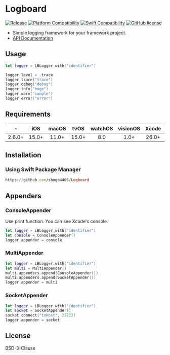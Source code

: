 # Logboard
[![Release](https://img.shields.io/github/v/release/shogo4405/Logboard)](https://github.com/shogo4405/Logboard/releases/latest)
[![Platform Compatibility](https://img.shields.io/endpoint?url=https%3A%2F%2Fswiftpackageindex.com%2Fapi%2Fpackages%2Fshogo4405%2FLogboard%2Fbadge%3Ftype%3Dplatforms)](https://swiftpackageindex.com/shogo4405/Logboard)
[![Swift Compatibility](https://img.shields.io/endpoint?url=https%3A%2F%2Fswiftpackageindex.com%2Fapi%2Fpackages%2Fshogo4405%2FLogboard%2Fbadge%3Ftype%3Dswift-versions)](https://swiftpackageindex.com/shogo4405/Logboard)
[![GitHub license](https://img.shields.io/badge/License-BSD%203--Clause-blue.svg)](https://raw.githubusercontent.com/shogo4405/Logboard/master/LICENSE.md)

* Simple logging framework for your framework project.
* [API Documentation](https://shogo4405.github.io/Logboard/documentation/logboard/)

## Usage
```swift
let logger = LBLogger.with("identifier")

logger.level = .trace
logger.trace("trace")
logger.debug("debug")
logger.info("hoge")
logger.warn("sample")
logger.error("error")
```

## Requirements
|-|iOS|macOS|tvOS|watchOS|visionOS|Xcode|Swift|
|:----:|:----:|:----:|:----:|:----:|:----:|:----:|:----:|
|2.6.0+|15.0+|11.0+|15.0+|8.0|1.0+|26.0+|5.9|

## Installation
### Using Swift Package Manager
```rb
https://github.com/shogo4405/Logboard
```

## Appenders
### ConsoleAppender
Use print function. You can see Xcode's console.
```swift
let logger = LBLogger.with("identifier")
let console = ConsoleAppender()
logger.appender = console
```

### MultiAppender
```swift
let logger = LBLogger.with("identifier")
let multi = MultiAppender()
multi.appenders.append(ConsoleAppender())
multi.appenders.append(SocketAppender())
logger.appender = multi
```

### SocketAppender
```swift
let logger = LBLogger.with("identifier")
let socket = SocketAppender()
socket.connect("toHost", 22222)
logger.appender = socket
```

## License
BSD-3-Clause
